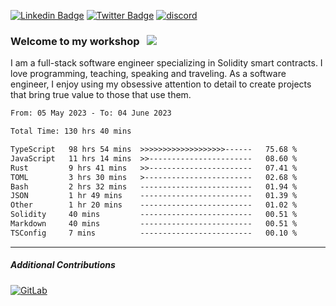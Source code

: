 [![Linkedin Badge](https://img.shields.io/badge/-LinkedIn-0e76a8?style=flat-square&logo=Linkedin&logoColor=white)](https://www.linkedin.com/in/jason-schwarz-75b91482/)
[![Twitter Badge](https://img.shields.io/badge/-Twitter-00acee?style=flat-square&logo=Twitter&logoColor=white)](https://twitter.com/passandscore)
[![discord](https://img.shields.io/badge/Discord-blue?logo=discord&logoColor=white)](https://discordapp.com/users/#3518)

### Welcome to my workshop &nbsp; ![](https://visitor-badge.glitch.me/badge?page_id=passandscore.passandscore)

I am a full-stack software engineer specializing in Solidity smart contracts. I love programming, teaching, speaking and traveling. As a software engineer, I enjoy using my obsessive attention to detail to create projects that bring true value to those that use them.

<!--START_SECTION:waka-->

```txt
From: 05 May 2023 - To: 04 June 2023

Total Time: 130 hrs 40 mins

TypeScript   98 hrs 54 mins  >>>>>>>>>>>>>>>>>>>------   75.68 %
JavaScript   11 hrs 14 mins  >>-----------------------   08.60 %
Rust         9 hrs 41 mins   >>-----------------------   07.41 %
TOML         3 hrs 30 mins   >------------------------   02.68 %
Bash         2 hrs 32 mins   -------------------------   01.94 %
JSON         1 hr 49 mins    -------------------------   01.39 %
Other        1 hr 20 mins    -------------------------   01.02 %
Solidity     40 mins         -------------------------   00.51 %
Markdown     40 mins         -------------------------   00.51 %
TSConfig     7 mins          -------------------------   00.10 %
```

<!--END_SECTION:waka-->

<hr/>

##### Additional Contributions

[![GitLab](https://img.shields.io/badge/GitLab-orange?logo=gitlab&logoColor=white)](https://gitlab.com/jason_schwarz)
